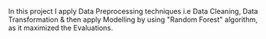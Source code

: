 In this project I apply Data Preprocessing techniques i.e Data Cleaning, Data Transformation & then apply Modelling by using "Random Forest" algorithm, as it maximized the Evaluations.
